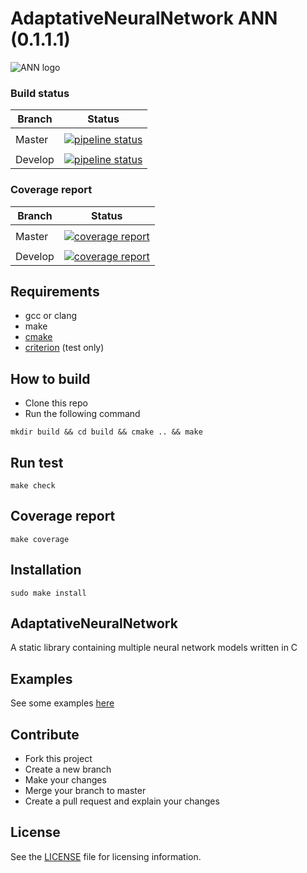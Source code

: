 # AdaptativeNeuralNetwork ANN (0.1.1.1)

![ANN logo](./.images/logo.medium.png "ANN logo")

### Build status

| Branch | Status |
|--------|--------|
|        |        |
| Master | [![pipeline status](https://gitlab.com/cedricfarinazzo/adaptativeneuralnetwork/badges/master/pipeline.svg)](https://gitlab.com/cedricfarinazzo/adaptativeneuralnetwork/commits/master)       |
|        |        |
| Develop| [![pipeline status](https://gitlab.com/cedricfarinazzo/adaptativeneuralnetwork/badges/develop/pipeline.svg)](https://gitlab.com/cedricfarinazzo/adaptativeneuralnetwork/commits/develop)       |


### Coverage report

| Branch | Status |
|--------|--------|
|        |        |
| Master | [![coverage report](https://gitlab.com/cedricfarinazzo/adaptativeneuralnetwork/badges/master/coverage.svg)](https://gitlab.com/cedricfarinazzo/adaptativeneuralnetwork/commits/master)       |
|        |        |
| Develop| [![coverage report](https://gitlab.com/cedricfarinazzo/adaptativeneuralnetwork/badges/develop/coverage.svg)](https://gitlab.com/cedricfarinazzo/adaptativeneuralnetwork/commits/develop)       |


## Requirements
- gcc or clang
- make
- [cmake](https://cmake.org/)
- [criterion](https://criterion.readthedocs.io/en/master/) (test only)


## How to build

- Clone this repo
- Run the following command
```
mkdir build && cd build && cmake .. && make
```


## Run test

```
make check
```


## Coverage report

```
make coverage
```


## Installation

```
sudo make install
```


## AdaptativeNeuralNetwork

A static library containing multiple neural network models written in C


## Examples

See some examples [here](https://github.com/cedricfarinazzo/ANNExample)


## Contribute

- Fork this project
- Create a new branch
- Make your changes
- Merge your branch to master
- Create a pull request and explain your changes


## License

See the [LICENSE](./LICENSE) file for licensing information.
